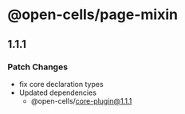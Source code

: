 # @open-cells/page-mixin

## 1.1.1

### Patch Changes

- fix core declaration types
- Updated dependencies
  - @open-cells/core-plugin@1.1.1

